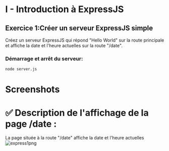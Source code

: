 # I - Introduction à ExpressJS
## Exercice 1:Créer un serveur ExpressJS simple
Créez un serveur ExpressJS qui répond "Hello World" sur la route principale et affiche la date et l'heure actuelles sur la route "/date".


 ### Démarrage et arrêt du serveur:
 ``` bash command 
 node server.js
 ```
# Screenshots
# ✅ Description de l'affichage de la page /date :
La page située à la route "/date" affiche la date et l'heure actuelles
![express1png](https://github.com/user-attachments/assets/b99d3c54-96ef-4e52-acc8-69d36670eb17)



